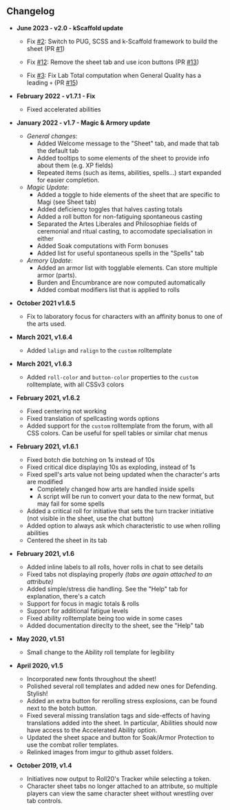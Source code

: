 ## Changelog

- **June 2023 - v2.0 - kScaffold update**

  - Fix [#2](https://github.com/Riernar/arm5-sheet/issues/2):
    Switch to PUG, SCSS and k-Scaffold framework to build the sheet
    (PR [#1](https://github.com/Riernar/arm5-sheet/pull/1))

  - Fix [#12](https://github.com/Riernar/arm5-sheet/issues/12):
    Remove the sheet tab and use icon buttons
    (PR [#13](https://github.com/Riernar/arm5-sheet/pull/13))

  - Fix [#3](https://github.com/Riernar/arm5-sheet/issues/3):
    Fix Lab Total computation when General Quality has a leading `+`
    (PR [#15](https://github.com/Riernar/arm5-sheet/pull/15))

- **February 2022 - v1.7.1 - Fix**
  - Fixed accelerated abilities
- **January 2022 - v1.7 - Magic & Armory update**
  - _General changes_:
    - Added Welcome message to the "Sheet" tab, and made that tab the default tab
    - Added tooltips to some elements of the sheet to provide info about them (e.g. XP fields)
    - Repeated items (such as items, abilities, spells...) start expanded for easier completion.
  - _Magic Update_:
    - Added a toggle to hide elements of the sheet that are specific to Magi (see Sheet tab)
    - Added deficiency toggles that halves casting totals
    - Added a roll button for non-fatiguing spontaneous casting
    - Separated the Artes Liberales and Philosophiae fields of ceremonial and ritual casting, to accomodate specialisation in either
    - Added Soak computations with Form bonuses
    - Added list for useful spontaneous spells in the "Spells" tab
  - _Armory Update_:
    - Added an armor list with togglable elements. Can store multiple armor (parts).
    - Burden and Encumbrance are now computed automatically
    - Added combat modifiers list that is applied to rolls
- **October 2021 v1.6.5**
  - Fix to laboratory focus for characters with an affinity bonus to one of the arts used.
- **March 2021, v1.6.4**
  - Added `lalign` and `ralign` to the `custom` rolltemplate
- **March 2021, v1.6.3**
  - Added `roll-color` and `button-color` properties to the `custom` rolltemplate, with all CSSv3 colors
- **February 2021, v1.6.2**
  - Fixed centering not working
  - Fixed translation of spellcasting words options
  - Added support for the `custom` rolltemplate from the forum, with all CSS colors. Can be useful for spell tables or similar chat menus
- **February 2021, v1.6.1**
  - Fixed botch die botching on 1s instead of 10s
  - Fixed critical dice displaying 10s as exploding, instead of 1s
  - Fixed spell's arts value not being updated when the character's arts are modified
    - Completely changed how arts are handled inside spells
    - A script will be run to convert your data to the new format, but may fail for some spells
  - Added a critical roll for initiative that sets the turn tracker initiative (not visible in the sheet, use the chat button)
  - Added option to always ask which characteristic to use when rolling abilities
  - Centered the sheet in its tab
- **February 2021, v1.6**
  - Added inline labels to all rolls, hover rolls in chat to see details
  - Fixed tabs not displaying properly _(tabs are again attached to an attribute)_
  - Added simple/stress die handling. See the "Help" tab for explanation, there's a catch
  - Support for focus in magic totals & rolls
  - Support for additional fatigue levels
  - Fixed ability rolltemplate being too wide in some cases
  - Added documentation direclty to the sheet, see the "Help" tab
- **May 2020, v1.51**
  - Small change to the Ability roll template for legibility
- **April 2020, v1.5**
  - Incorporated new fonts throughout the sheet!
  - Polished several roll templates and added new ones for Defending. Stylish!
  - Added an extra button for rerolling stress explosions, can be found next to the botch button.
  - Fixed several missing translation tags and side-effects of having translations added into the sheet. In particular, Abilities should now have access to the Accelerated Ability option.
  - Updated the sheet space and button for Soak/Armor Protection to use the combat roller templates.
  - Relinked images from imgur to github asset folders.
- **October 2019, v1.4**
  - Initiatives now output to Roll20's Tracker while selecting a token.
  - Character sheet tabs no longer attached to an attribute, so multiple players can view the same character sheet without wrestling over tab controls.
